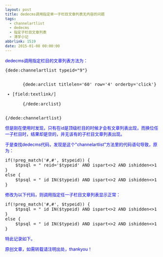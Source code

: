 ```yaml
---
layout: post
title: dedecms调用指定单一子栏目文章列表无内容的问题
tags:
  - channelartlist
  - dedecms
  - 指定子栏目文章列表
  - 清学小记
abbrlink: 1519
date: 2015-01-08 00:00:00
---
```


<!-- build time:Sat Jun 23 2018 12:05:15 GMT+0800 (中国标准时间) -->

<span style="color:#00f">dedecms调用指定栏目的文章列表方法为：</span>

<pre>{dede:channelartlist typeid="9"}  
<ul>  
    {dede:arclist titlelen='60' row='4' orderby='click'}  
    <li>[field:textlink/]</li>  
    {/dede:arclist}  
</ul>  
{/dede:channelartlist}</pre>  
<span style="color:#00f">但是刚在使用时发现，只有在id是顶级栏目的时候才会有文章列表出现，而换位任一子栏目时，结果却是空的，并无该有的子栏目文章列表出现。</span>

<span style="color:#00f">于是查找dedecms代码，发现是这个"channelartlist"方法里的代码语句导致，原为：</span>

<pre>if(!preg_match('#,#', $typeid)) {  
    $tpsql = " reid='$typeid' AND ispart<>2 AND ishidden<>1 ";  
}  
else {  
    $tpsql = " id IN($typeid) AND ispart<>2 AND ishidden<>1 ";  
}</pre>  
<span style="color:#00f">修改为以下代码，则调用指定任一子栏目文章列表显示正常：</span>

<pre>if(!preg_match('#,#', $typeid)) {  
    $tpsql = " id IN($typeid) AND ispart<>2 AND ishidden<>1 ";  
}  
else {  
    $tpsql = " id IN($typeid) AND ispart<>2 AND ishidden<>1 ";  
}</pre>  
<span style="color:#00f">特此记录如下。</span>

<span style="color:#00f">原创文章，如需转载请注明出处，thankyou！</span>
<!-- rebuild by neat -->